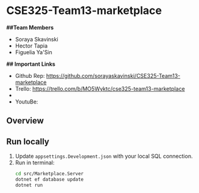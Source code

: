 # CSE325-Team13-marketplace

**##Team Members**
- Soraya Skavinski
- Hector Tapia
- Figuelia Ya'Sin

**## Important Links**
- Github Rep: https://github.com/sorayaskavinski/CSE325-Team13-marketplace 
- Trello: https://trello.com/b/MO5Wyktc/cse325-team13-marketplace
-
- YoutuBe:
  
## Overview


## Run locally
1. Update `appsettings.Development.json` with your local SQL connection.
2. Run in terminal:
   ```bash
   cd src/Marketplace.Server
   dotnet ef database update
   dotnet run
